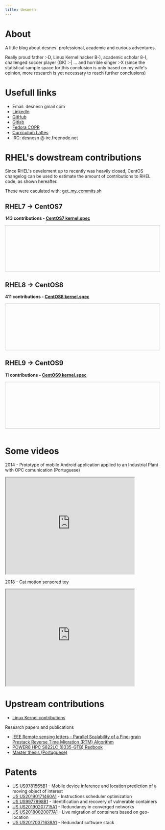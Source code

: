 ```yaml
---
title: desnesn
---
```


<style>
.scrollBox {
        height:150px;
        width:100%;
        border:1px solid #ccc;
        font:16px/26px Georgia, Garamond, Serif;
	display: flex;
}
</style>

<h1>About</h1>
A little blog about desnes' professional, academic and curious adventures.

<p>Really proud father :-D, Linux Kernel hacker B-), academic scholar 8-), challenged soccer player (GK) :-| ... and horrible singer :-X (since the statistical sample space for this conclusion is only based on my wife's opinion, more research is yet necessary to reach further conclusions)</p>

<h1>Usefull links</h1>
<ul>
<!--<li><a href="{{ site.baseurl }}/contributions">Open Source Contributions</a></li>-->
	<li>Email: desnesn gmail com</li>
	<li><a href="https://www.linkedin.com/in/desnesn/">LinkedIn</a></li>
	<li><a href="https://github.com/desnesn/">GitHub</a></li>
	<li><a href="https://gitlab.com/desnesn">Gitlab</a></li>
	<li><a href="https://copr.fedorainfracloud.org/coprs/desnesn/beaker.dn/">Fedora COPR</a></li>
	<li><a href="https://buscatextual.cnpq.br/buscatextual/visualizacv.do?id=K4454324Z2&tokenCaptchar=03ANYolquA_fBtbZCyBhMOwjmzNEox-w4dglC8m6oYI5Il-EGNrRBAF7hFLKJAu2Hujo6VCXcnzoxuIosLzDmkjM0zDw6-lrgyzmQqFnoY4Mpez49ZMMz43USRhEvy5HYAxm6Jk8gIHgtUIxUFNvNqm7z7OP7qM9Bv5D522YdP2u88P8rqC1_UAxV2FCHr0bF78IDIShVN33DwTZzYLOn_Fcl24DbS8pBmaOArZYiWUIIo_QrO0inWFJlyGHSW-U3pvWMCSUHcgFHG8pLdbLOrGOTMsgvyQHvWv4foXL2UQxRhLW3s_AxYKQIbZ4Leg_Zbcl3slij0VvrK6cgx4kbNXkZoKp5gvgxS5WmWsLkg-i0qt1sA-Fsn6GqusMBQ2XDpliNA1MFgjcd9Futj9nBj83LxvQWITRCeVkxSp6BpGELiYocXAqVsEmo4jPYYACSgdc8upKGH6FSjGmcV6tuePEKAppkea_2jXgb2N-iapPrQiZalmb1MdY70dooVaFJuk9cKCuIGUpqdjwa5j2LBr6yYKR1WgYzDE4aF3Z4OOxKeoQfVWZfsRu2pk9mcb1otk5TgP9GDeMk4qshoYxTs71OZjvl-QjX3bg">Curriculum Lattes</a></li>
	<li>IRC: desnesn @ irc.freenode.net </li>
</ul>

<h1 style="width:100%">RHEL's dowstream contributions</h1>

<p>Since RHEL's develoment up to recently was heavily closed, CentOS changelog can be used to estimate the amount of contributions to RHEL code, as shown hereafter.

These were caculated with: <a href="https://github.com/desnesn/desnesn.github.io/blob/main/code/get_my_commits.sh">get_my_commits.sh</a>

<h2>RHEL7 -> CentOS7</h2>
<p><b>143 contributions - <a href="https://git.centos.org/rpms/kernel/raw/c7/f/SPECS/kernel.spec">CentOS7 kernel.spec</a></b></p>
<div class="scrollBox">
<object style="flex: 1;" data="centos/commits-from-Desnes-centos7.txt"></object>
</div>

<h2>RHEL8 -> CentOS8</h2>
<p><b>411 contributions - <a href="https://git.centos.org/rpms/kernel/raw/c8/f/SPECS/kernel.spec">CentOS8 kernel.spec</a></b></p>
<div class="scrollBox">
<object style="flex: 1;" data="centos/commits-from-Desnes-centos8.txt"></object>
</div>

<h2>RHEL9 -> CentOS9</h2>
<p><b>11 contributions - <a href="https://git.centos.org/rpms/kernel/raw/c9/f/SPECS/kernel.spec">CentOS9 kernel.spec</a></b></p>
<div class="scrollBox">
<object style="flex: 1;" data="centos/commits-from-Desnes-centos9.txt"></object>
</div>

<br>
<h1>Some videos</h1>
<p>2014 - Prototype of mobile Android application applied to an Industrial Plant with OPC comunication (Portuguese)</p>
<iframe width="420" height="315"
        src="https://www.youtube.com/embed/JSg42LkjQy0">
</iframe>

<p>2018 - Cat motion sensored toy</p>
<iframe width="420" height="315"
        src="https://www.youtube.com/embed/WcnRI7vdFD8">
</iframe>

<h1>Upstream contributions</h1>
<ul>
	<li><a href="https://git.kernel.org/pub/scm/linux/kernel/git/torvalds/linux.git/log/?qt=author&q=Desnes">Linux Kernel contributions</a></li>
</ul
	
<h1>Research papers and publications</h1>
<ul>
	<li><a href="https://ieeexplore.ieee.org/document/7307125">IEEE Remote sensing letters - Parallel Scalability of a Fine-grain Prestack Reverse Time Migration (RTM) Algorithm</a></li>
	<li><a href="https://www.redbooks.ibm.com/Redbooks.nsf/RedpieceAbstracts/sg248371.html?Open">POWER8 HPC S822LC (8335-GTB) Redbook</a></li>
	<li><a href="https://repositorio.ufrn.br/jspui/bitstream/123456789/15459/1/DesnesANR_DISSERT.pdf">Master thesis (Portuguese)</a></li>
</ul>

<h1>Patents</h1>
<ul>
	<li><a href="https://patents.google.com/patent/US9781565B1/">US US9781565B1</a> - Mobile device inference and location prediction of a moving object of interest</li>
	<li><a href="https://patents.google.com/patent/US20190171460A1/">US US20190171460A1</a> - Instructions scheduler optimization</li>
	<li><a href="https://patents.google.com/patent/US9977898B1">US US9977898B1</a> - Identification and recovery of vulnerable containers</li>
	<li><a href="https://patents.google.com/patent/US20190207715A1">US US20190207715A1</a> - Redundancy in converged networks</li>
	<li><a href="https://patents.google.com/patent/US20180020077A1/en">US US20180020077A1</a> - Live migration of containers based on geo-location</li>
	<li><a href="https://patents.google.com/patent/US20170371638">US US20170371638A1</a> - Redundant software stack</li>
</ul>
